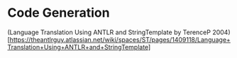 # Code Generation

(Language Translation Using ANTLR and StringTemplate by TerenceP 2004)[https://theantlrguy.atlassian.net/wiki/spaces/ST/pages/1409118/Language+Translation+Using+ANTLR+and+StringTemplate]